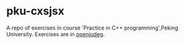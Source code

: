 # pku-cxsjsx

A repo of exercises in course 'Practice in C++ programming',Peking University. Exercises are in [openjudeg](http://cxsjsx.openjudge.cn/).
